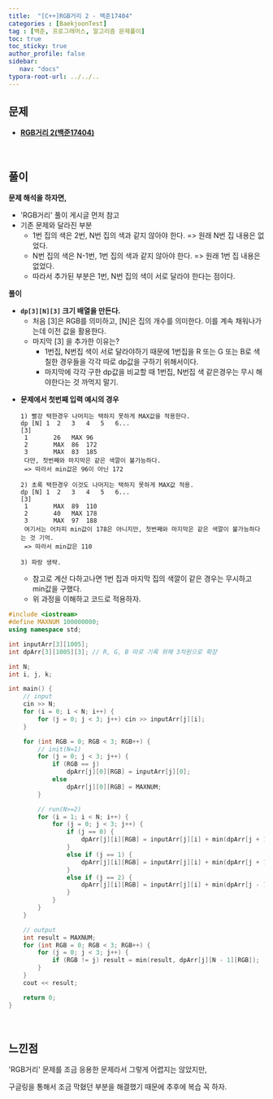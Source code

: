 ```yaml
---
title:  "[C++]RGB거리 2 - 백준17404"
categories : [BaekjoonTest]
tag : [백준, 프로그래머스, 알고리즘 문제풀이]
toc: true
toc_sticky: true
author_profile: false
sidebar:
   nav: "docs"
typora-root-url: ../../..
---
```




## 문제

* **[RGB거리 2(백준17404)](https://www.acmicpc.net/problem/17404)**

<br>

## 풀이

**문제 해석을 하자면,**

* 'RGB거리' 풀이 게시글 먼저 참고
* 기존 문제와 달라진 부분
  * 1번 집의 색은 2번, N번 집의 색과 같지 않아야 한다. => 원래 N번 집 내용은 없었다.
  * N번 집의 색은 N-1번, 1번 집의 색과 같지 않아야 한다. => 원래 1번 집 내용은 없었다.
  * 따라서 추가된 부분은 1번, N번 집의 색이 서로 달라야 한다는 점이다.





**풀이**

- **`dp[3][N][3]` 크기 배열을 만든다.**
  - 처음 [3]은 RGB를 의미하고, [N]은 집의 개수를 의미한다. 이를 계속 채워나가는데 이전 값을 활용한다.
  - 마지막 [3] 을 추가한 이유는?
    - 1번집, N번집 색이 서로 달라야하기 때문에 1번집을 R 또는 G 또는 B로 색칠한 경우들을 각각 따로 dp값을 구하기 위해서이다.
    - 마지막에 각각 구한 dp값을 비교할 때 1번집, N번집 색 같은경우는 무시 해야한다는 것 까먹지 말기.


* **문제에서 첫번째 입력 예시의 경우**
  
  ```
  1) 빨강 택한경우 나머지는 택하지 못하게 MAX값을 적용한다.
  dp [N] 1	2	3	4	5	6...
  [3]
   1	   26	MAX	96
   2	   MAX	86	172
   3	   MAX	83	185
   다만, 첫번째와 마지막은 같은 색깔이 불가능하다.
   => 따라서 min값은 96이 아닌 172
  
  2) 초록 택한경우 이것도 나머지는 택하지 못하게 MAX값 적용.
  dp [N] 1	2	3	4	5	6...
  [3]
   1	   MAX	89	110
   2	   40	MAX	178
   3	   MAX	97	188
   여기서는 어차피 min값이 178은 아니지만, 첫번째와 마지막은 같은 색깔이 불가능하다는 것 기억.
   => 따라서 min값은 110
  
  3) 파랑 생략.
  ```
  
  * 참고로 계산 다하고나면 1번 집과 마지막 집의 색깔이 같은 경우는 무시하고 min값을 구했다.
  * 위 과정을 이해하고 코드로 적용하자.




```c++
#include <iostream>
#define MAXNUM 100000000;
using namespace std;

int inputArr[3][1005];
int dpArr[3][1005][3]; // R, G, B 따로 기록 위해 3차원으로 확장

int N;
int i, j, k;

int main() {
	// input
	cin >> N;
	for (i = 0; i < N; i++) {
		for (j = 0; j < 3; j++) cin >> inputArr[j][i];
	}

	for (int RGB = 0; RGB < 3; RGB++) {
		// init(N=1)
		for (j = 0; j < 3; j++) {
			if (RGB == j)
				dpArr[j][0][RGB] = inputArr[j][0];
			else
				dpArr[j][0][RGB] = MAXNUM;
		}

		// run(N>=2)
		for (i = 1; i < N; i++) {
			for (j = 0; j < 3; j++) {
				if (j == 0) {
					dpArr[j][i][RGB] = inputArr[j][i] + min(dpArr[j + 1][i - 1][RGB], dpArr[j + 2][i - 1][RGB]);
				}
				else if (j == 1) {
					dpArr[j][i][RGB] = inputArr[j][i] + min(dpArr[j + 1][i - 1][RGB], dpArr[j - 1][i - 1][RGB]);
				}
				else if (j == 2) {
					dpArr[j][i][RGB] = inputArr[j][i] + min(dpArr[j - 1][i - 1][RGB], dpArr[j - 2][i - 1][RGB]);
				}
			}
		}
	}

	// output
	int result = MAXNUM;
	for (int RGB = 0; RGB < 3; RGB++) {
		for (j = 0; j < 3; j++) {
			if (RGB != j) result = min(result, dpArr[j][N - 1][RGB]);
		}
	}
	cout << result;

	return 0;
}
```

<br>

## 느낀점

'RGB거리' 문제를 조금 응용한 문제라서 그렇게 어렵지는 않았지만,

구글링을 통해서 조금 막혔던 부분을 해결했기 때문에 추후에 복습 꼭 하자.
